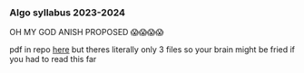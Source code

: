 ### Algo syllabus 2023-2024
OH MY GOD ANISH PROPOSED 😱😱😱😱

pdf in repo [here](https://github.com/anishgoyal1108/Algorithmic-Programming-Yearlong-Proposal/blob/main/Algorithmic-Programming-Yearlong-Proposal.pdf) but theres literally only 3 files so your brain might be fried if you had to read this far
